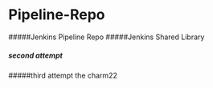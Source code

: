 # Pipeline-Repo
#####Jenkins Pipeline Repo
#####Jenkins Shared Library
##### second attempt
#####third attempt the charm22
